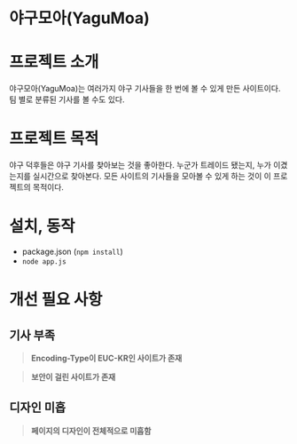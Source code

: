 # 야구모아(YaguMoa)

# 프로젝트 소개
야구모아(YaguMoa)는 여러가지 야구 기사들을 한 번에 볼 수 있게 만든 사이트이다. 팀 별로 분류된 기사를 볼 수도 있다.

# 프로젝트 목적
야구 덕후들은 야구 기사를 찾아보는 것을 좋아한다. 누군가 트레이드 됐는지, 누가 이겼는지를 실시간으로 찾아본다. 모든 사이트의 기사들을 모아볼 수 있게 하는 것이 이 프로젝트의 목적이다.

# 설치, 동작
* package.json (`npm install`)
* `node app.js`

# 개선 필요 사항
## 기사 부족
> **Encoding-Type이 EUC-KR인 사이트가 존재**

> **보안이 걸린 사이트가 존재**

## 디자인 미흡
> **페이지의 디자인이 전체적으로 미흡함**